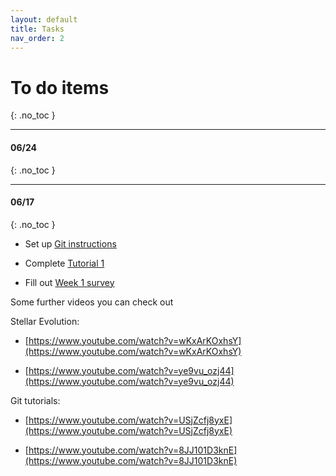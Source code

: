 ```yaml
---
layout: default
title: Tasks
nav_order: 2
---
```


# To do items
{: .no_toc }

* * *

#### 06/24
{: .no_toc }


* * *

#### 06/17
{: .no_toc }

- Set up [Git instructions](https://jbirky.github.io/yupra/docs/git_instructions.html)

- Complete [Tutorial 1](https://jbirky.github.io/yupra/docs/tutorials/1_introduction_to_stellar.html)

- Fill out [Week 1 survey](https://forms.gle/56krJtSQxdPoZgri8)

Some further videos you can check out

Stellar Evolution:

- [https://www.youtube.com/watch?v=wKxArKOxhsY](https://www.youtube.com/watch?v=wKxArKOxhsY)

- [https://www.youtube.com/watch?v=ye9vu_ozj44](https://www.youtube.com/watch?v=ye9vu_ozj44)

Git tutorials:

- [https://www.youtube.com/watch?v=USjZcfj8yxE](https://www.youtube.com/watch?v=USjZcfj8yxE)

- [https://www.youtube.com/watch?v=8JJ101D3knE](https://www.youtube.com/watch?v=8JJ101D3knE)